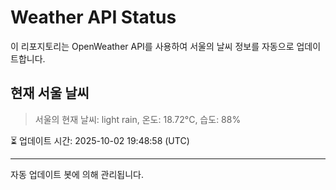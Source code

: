 
# Weather API Status

이 리포지토리는 OpenWeather API를 사용하여 서울의 날씨 정보를 자동으로 업데이트합니다.

## 현재 서울 날씨
> 서울의 현재 날씨: light rain, 온도: 18.72°C, 습도: 88%

⏳ 업데이트 시간: 2025-10-02 19:48:58 (UTC)

---
자동 업데이트 봇에 의해 관리됩니다.
